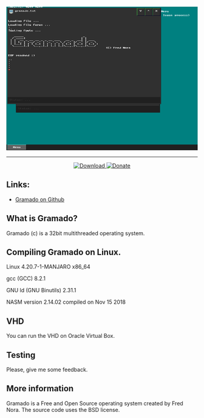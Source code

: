 <p align=center>
  <a href="https://github.com/frednora/gramado">
    <img alt="Gramado" src="https://github.com/gramado/img/blob/master/gramado.png">
  </a>
</p>

---

<p align=center>
  <a href="https://github.com/frednora/gramado/archive/master.zip">
  <img alt="Download " src="https://img.shields.io/badge/Download-latest-green.svg">
  </a>
  <a href="https://gramado.github.io/projects">
    <img alt="Donate" src="https://img.shields.io/badge/%24-Donate-orange.svg">
  </a>
</p>

## Links:

- [Gramado on Github](https://github.com/frednora/gramado)


## What is Gramado?

Gramado (c) is a 32bit multithreaded operating system.


## Compiling Gramado on Linux.

Linux 4.20.7-1-MANJARO x86_64

gcc (GCC) 8.2.1

GNU ld (GNU Binutils) 2.31.1

NASM version 2.14.02 compiled on Nov 15 2018


## VHD

You can run the VHD on Oracle Virtual Box.


## Testing

Please, give me some feedback.


## More information

Gramado is a Free and Open Source operating system created by Fred Nora.
The source code uses the BSD license.

